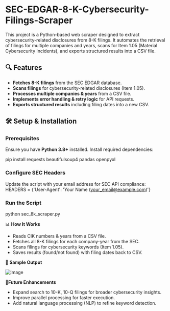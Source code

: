 # SEC-EDGAR-8-K-Cybersecurity-Filings-Scraper
This project is a Python-based web scraper designed to extract cybersecurity-related disclosures from 8-K filings. It automates the retrieval of filings for multiple companies and years, scans for Item 1.05 (Material Cybersecurity Incidents), and exports structured results into a CSV file.

## 🔍 Features
- **Fetches 8-K filings** from the SEC EDGAR database.
- **Scans filings** for cybersecurity-related disclosures (Item 1.05).
- **Processes multiple companies & years** from a CSV file.
- **Implements error handling & retry logic** for API requests.
- **Exports structured results** including filing dates into a new CSV.

## 🛠️ Setup & Installation
### Prerequisites
Ensure you have **Python 3.8+** installed. Install required dependencies:

pip install requests beautifulsoup4 pandas openpyxl

### **Configure SEC Headers**

Update the script with your email address for SEC API compliance:
HEADERS = {'User-Agent': 'Your Name (your_email@example.com)'}

### **Run the Script**
python sec_8k_scraper.py

📊 **How It Works**
* Reads CIK numbers & years from a CSV file.
* Fetches all 8-K filings for each company-year from the SEC.
* Scans filings for cybersecurity keywords (Item 1.05).
* Saves results (found/not found) with filing dates back to CSV.

📝 **Sample Output**

![image](https://github.com/user-attachments/assets/4996cee4-a73a-40e1-8c30-72a3b243201f)

🚀**Future Enhancements**
* Expand search to 10-K, 10-Q filings for broader cybersecurity insights.
* Improve parallel processing for faster execution.
* Add natural language processing (NLP) to refine keyword detection.




